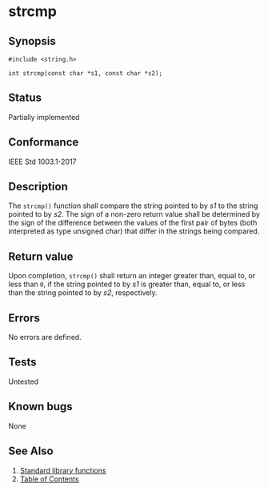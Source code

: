 # strcmp

## Synopsis

`#include <string.h>`

`int strcmp(const char *s1, const char *s2);`

## Status

Partially implemented

## Conformance

IEEE Std 1003.1-2017

## Description

The `strcmp()` function shall compare the string pointed to by _s1_ to the string pointed to by _s2_.
The sign of a non-zero return value shall be determined by the sign of the difference between the values of the first
pair of bytes (both interpreted as type unsigned char) that differ in the strings being compared.

## Return value

Upon completion, `strcmp()` shall return an integer greater than, equal to, or less than `0`, if the string pointed
to by _s1_ is greater than, equal to, or less than the string pointed to by _s2_, respectively.

## Errors

No errors are defined.

## Tests

Untested

## Known bugs

None

## See Also

1. [Standard library functions](../index.md)
2. [Table of Contents](../../../index.md)
